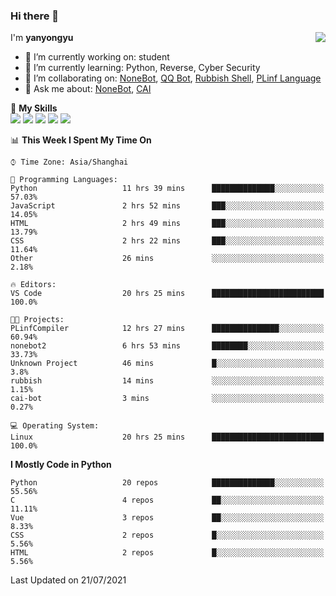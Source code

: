 ### Hi there 👋

<a href="#">
  <img align="right" src="https://github-readme-stats.vercel.app/api?username=yanyongyu&count_private=true&show_icons=true&bg_color=15,f2f7fd,E0EAFC" />
</a>

I'm **yanyongyu**

- 🔭 I’m currently working on: student
- 🌱 I’m currently learning: Python, Reverse, Cyber Security
- 👯 I’m collaborating on: [NoneBot](https://github.com/nonebot), [QQ Bot](https://github.com/Mrs4s/go-cqhttp), [Rubbish Shell](https://github.com/yanyongyu/rubbish), [PLinf Language](https://github.com/yanyongyu/PLinf)
- 💬 Ask me about: [NoneBot](https://github.com/nonebot), [CAI](https://github.com/cscs181/CAI)

🌟 **My Skills**  
![](https://img.shields.io/badge/-Python-3e74a2?style=flat-square&logo=Python&logoColor=fff)
![](https://img.shields.io/badge/-Vue-4fc08d?style=flat-square&logo=Vue.js&logoColor=fff)
![](https://img.shields.io/badge/-Node.js-339933?style=flat-square&logo=Node.js&logoColor=fff)
![](https://img.shields.io/badge/-Docker-2496ED?style=flat-square&logo=Docker&logoColor=fff)
![](https://img.shields.io/badge/-Linux-000000?style=flat-square&logo=Linux&logoColor=fff)

<!--START_SECTION:waka-->
📊 **This Week I Spent My Time On** 

```text
⌚︎ Time Zone: Asia/Shanghai

💬 Programming Languages: 
Python                   11 hrs 39 mins      ██████████████░░░░░░░░░░░   57.03% 
JavaScript               2 hrs 52 mins       ███░░░░░░░░░░░░░░░░░░░░░░   14.05% 
HTML                     2 hrs 49 mins       ███░░░░░░░░░░░░░░░░░░░░░░   13.79% 
CSS                      2 hrs 22 mins       ███░░░░░░░░░░░░░░░░░░░░░░   11.64% 
Other                    26 mins             ░░░░░░░░░░░░░░░░░░░░░░░░░   2.18%

🔥 Editors: 
VS Code                  20 hrs 25 mins      █████████████████████████   100.0%

🐱‍💻 Projects: 
PLinfCompiler            12 hrs 27 mins      ███████████████░░░░░░░░░░   60.94% 
nonebot2                 6 hrs 53 mins       ████████░░░░░░░░░░░░░░░░░   33.73% 
Unknown Project          46 mins             █░░░░░░░░░░░░░░░░░░░░░░░░   3.8% 
rubbish                  14 mins             ░░░░░░░░░░░░░░░░░░░░░░░░░   1.15% 
cai-bot                  3 mins              ░░░░░░░░░░░░░░░░░░░░░░░░░   0.27%

💻 Operating System: 
Linux                    20 hrs 25 mins      █████████████████████████   100.0%

```

**I Mostly Code in Python** 

```text
Python                   20 repos            ██████████████░░░░░░░░░░░   55.56% 
C                        4 repos             ██░░░░░░░░░░░░░░░░░░░░░░░   11.11% 
Vue                      3 repos             ██░░░░░░░░░░░░░░░░░░░░░░░   8.33% 
CSS                      2 repos             █░░░░░░░░░░░░░░░░░░░░░░░░   5.56% 
HTML                     2 repos             █░░░░░░░░░░░░░░░░░░░░░░░░   5.56%

```



 Last Updated on 21/07/2021
<!--END_SECTION:waka-->
